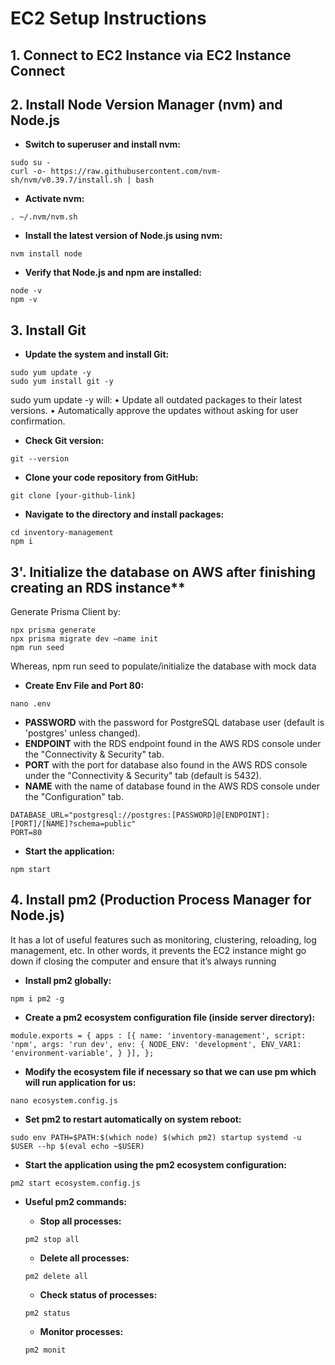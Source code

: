 # EC2 Setup Instructions

## 1. Connect to EC2 Instance via EC2 Instance Connect

## 2. Install Node Version Manager (nvm) and Node.js

- **Switch to superuser and install nvm:**

```
sudo su -
curl -o- https://raw.githubusercontent.com/nvm-sh/nvm/v0.39.7/install.sh | bash
```

- **Activate nvm:**

```
. ~/.nvm/nvm.sh
```

- **Install the latest version of Node.js using nvm:**

```
nvm install node
```

- **Verify that Node.js and npm are installed:**

```
node -v
npm -v
```

## 3. Install Git

- **Update the system and install Git:**

```
sudo yum update -y
sudo yum install git -y
```

sudo yum update -y will:
•	Update all outdated packages to their latest versions.
•	Automatically approve the updates without asking for user confirmation.


- **Check Git version:**

```
git --version
```

- **Clone your code repository from GitHub:**

```
git clone [your-github-link]
```

- **Navigate to the directory and install packages:**

```
cd inventory-management
npm i
```

## 3'. Initialize the database on AWS after finishing creating an RDS instance**

Generate Prisma Client by:
```
npx prisma generate
npx prisma migrate dev –name init
npm run seed
```
Whereas, npm run seed to populate/initialize the database with mock data

- **Create Env File and Port 80:**

```
nano .env
```

- **PASSWORD** with the password for PostgreSQL database user (default is 'postgres' unless changed).
- **ENDPOINT** with the RDS endpoint found in the AWS RDS console under the "Connectivity & Security" tab.
- **PORT** with the port for database also found in the AWS RDS console under the "Connectivity & Security" tab (default is 5432).
- **NAME** with the name of database found in the AWS RDS console under the "Configuration" tab.
```
DATABASE_URL="postgresql://postgres:[PASSWORD]@[ENDPOINT]:[PORT]/[NAME]?schema=public"
PORT=80
```

- **Start the application:**

```
npm start
```

## 4. Install pm2 (Production Process Manager for Node.js)
It has a lot of useful features such as monitoring, clustering, reloading, log management, etc. In other words, it prevents the EC2 instance might go down if closing the computer and ensure that it’s always running 

- **Install pm2 globally:**

```
npm i pm2 -g
```

- **Create a pm2 ecosystem configuration file (inside server directory):**

```
module.exports = { apps : [{ name: 'inventory-management', script: 'npm', args: 'run dev', env: { NODE_ENV: 'development', ENV_VAR1: 'environment-variable', } }], };
```

- **Modify the ecosystem file if necessary so that we can use pm which will run application for us:**

```
nano ecosystem.config.js
```

- **Set pm2 to restart automatically on system reboot:**

```
sudo env PATH=$PATH:$(which node) $(which pm2) startup systemd -u $USER --hp $(eval echo ~$USER)
```

- **Start the application using the pm2 ecosystem configuration:**

```
pm2 start ecosystem.config.js
```

- **Useful pm2 commands:**

  - **Stop all processes:**

  ```
  pm2 stop all
  ```

  - **Delete all processes:**

  ```
  pm2 delete all
  ```

  - **Check status of processes:**

  ```
  pm2 status
  ```

  - **Monitor processes:**

  ```
  pm2 monit
  ```
